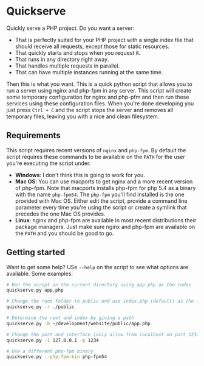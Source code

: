 # Quickserve
Quickly serve a PHP project. Do you want a server:

- That is perfectly suited for your PHP project with a single index file that
  should receive all requests, except those for static resources.
- That quickly starts and stops when you request it.
- That runs in any directory right away.
- That handles multiple requests in parallel.
- That can have multiple instances running at the same time.

Then this is what you want. This is a quick python script that allows you to
run a server using nginx and php-fpm in any server. This script will create
some temporary configuration for nginx and php-pfm and then run these services
using these configuration files. When you're done developing you just press
`Ctrl + C` and the script stops the server and removes all temporary files,
leaving you with a nice and clean filesystem.

## Requirements
This script requires recent versions of `nginx` and `php-fpm`. By default the
script requires these commands to be available on the `PATH` for the user
you're executing the script under.

- **Windows**: I don't think this is going to work for you.
- **Mac OS**: You can use macports to get nginx and a more recent version
  of php-fpm. Note that macports installs php-fpm for php 5.4 as a binary
  with the name `php-fpm54`. The `php-fpm` you'll find installed is the one
  provided with Mac OS. Either edit the script, provide a command line
  parameter every time you're using the script or create a symlink that
  precedes the one Mac OS provides.
- **Linux**: nginx and php-fpm are available in most recent distributions their
  package managers. Just make sure nginx and php-fpm are available on the
  `PATH` and you should be good to go.

## Getting started
Want to get some help? USe `--help` on the script to see what options are
available. Some examples:

```sh
# Run the script in the current directory using app.php as the index
quickserve.py app.php

# Change the root folder to public and use index.php (default) as the index
quickserve.py -r ./public

# Determine the root and index by giving a path
quickserve.py -b ~/development/website/public/app.php

# Change the port and interface (only allow from localhost on port 1234)
quickserve.py -i 127.0.0.1 -p 1234

# Use a different php-fpm binary
quickserve.py --php-fpm-bin php-fpm54
```
